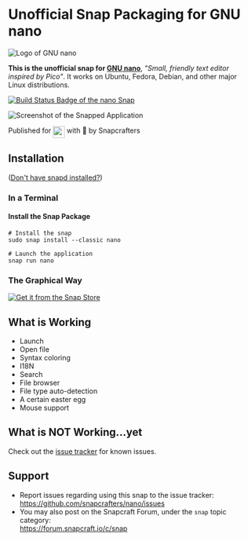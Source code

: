 # Unofficial Snap Packaging for GNU nano
![Logo of GNU nano](https://cdn.staticaly.com/gh/Lin-Buo-Ren/nano-snap/7b2e0252/snap/gui/nano.png "Logo of GNU nano")

**This is the unofficial snap for [GNU nano](https://www.nano-editor.org/)**, *"Small, friendly text editor inspired by Pico"*. It works on Ubuntu, Fedora, Debian, and other major Linux distributions.

[![Build Status Badge of the `nano` Snap](https://build.snapcraft.io/badge/snapcrafters/nano.svg "Build Status of the `nano` snap")](https://build.snapcraft.io/user/snapcrafters/nano)

![Screenshot of the Snapped Application](https://cdn.staticaly.com/gh/snapcrafters/nano/7d569d21/snap/local/screenshots/main-interface.png "Screenshot of the Snapped Application")

Published for <img src="http://anything.codes/slack-emoji-for-techies/emoji/tux.png" align="top" width="24" /> with 💝 by Snapcrafters

## Installation
([Don't have snapd installed?](https://snapcraft.io/docs/core/install))

### In a Terminal
#### Install the Snap Package
    # Install the snap
    sudo snap install --classic nano

    # Launch the application
    snap run nano

### The Graphical Way
[![Get it from the Snap Store](https://snapcraft.io/static/images/badges/en/snap-store-black.svg)](https://snapcraft.io/nano)

## What is Working
* Launch
* Open file
* Syntax coloring
* I18N
* Search
* File browser
* File type auto-detection
* A certain easter egg
* Mouse support

## What is NOT Working...yet 
Check out the [issue tracker](https://github.com/snapcrafters/nano/issues) for known issues.

## Support
* Report issues regarding using this snap to the issue tracker:  
  <https://github.com/snapcrafters/nano/issues>
* You may also post on the Snapcraft Forum, under the `snap` topic category:  
  <https://forum.snapcraft.io/c/snap>
